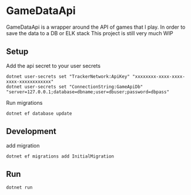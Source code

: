 # GameDataApi
GameDataApi is a wrapper around the API of games that I play. In order to save the data to a DB or ELK stack
This project is still very much WIP

## Setup
Add the api secret to your user secrets
```shell
dotnet user-secrets set "TrackerNetwork:ApiKey" "xxxxxxxx-xxxx-xxxx-xxxx-xxxxxxxxxxxx"
dotnet user-secrets set "ConnectionString:GameApiDb" "server=127.0.0.1;database=dbname;user=dbuser;password=dbpass"
```

Run migrations
```shell
dotnet ef database update
```

## Development
add migration
```shell
dotnet ef migrations add InitialMigration
```

## Run
```shell
dotnet run
```
